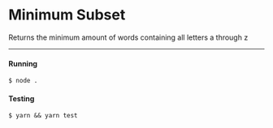 # Minimum Subset

Returns the minimum amount of words containing all letters a through z

---

#### Running

```
$ node .
```

#### Testing

```
$ yarn && yarn test
```
